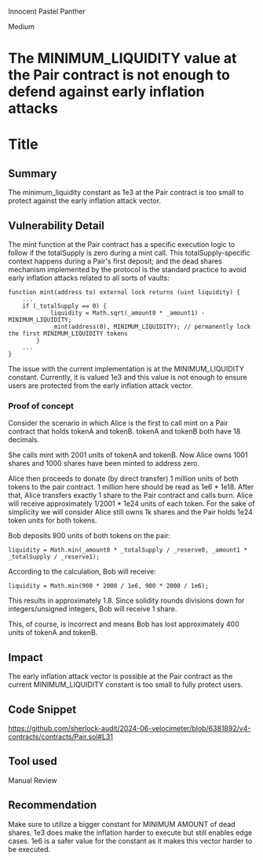 Innocent Pastel Panther

Medium

# The MINIMUM_LIQUIDITY value at the Pair contract is not enough to defend against early inflation attacks

# Title
## Summary
The minimum_liquidity constant as 1e3 at the Pair contract is too small to protect against the early inflation attack vector.
## Vulnerability Detail
The mint function at the Pair contract has a specific execution logic to follow if the totalSupply is zero during a mint call. This totalSupply-specific context happens during a Pair's first deposit; and the dead shares mechanism implemented by the protocol is the standard practice to avoid early inflation attacks related to all sorts of vaults:
```solidity
function mint(address to) external lock returns (uint liquidity) {
	...
	if (_totalSupply == 0) {
            liquidity = Math.sqrt(_amount0 * _amount1) - MINIMUM_LIQUIDITY;
            _mint(address(0), MINIMUM_LIQUIDITY); // permanently lock the first MINIMUM_LIQUIDITY tokens
        }
    ...
}
```

The issue with the current implementation is at the MINIMUM_LIQUIDITY constant. Currently, it is valued 1e3 and this value is not enough to ensure users are protected from the early inflation attack vector.

### Proof of concept
Consider the scenario in which Alice is the first to call mint on a Pair contract that holds tokenA and tokenB. 
tokenA and tokenB both have 18 decimals.

She calls mint with 2001 units of tokenA and tokenB. 
Now Alice owns 1001 shares and 1000 shares have been minted to address zero.

Alice then proceeds to donate (by direct transfer) 1 million units of both tokens to the pair contract. 1 million here should be read as 1e6 * 1e18.
After that, Alice transfers exactly 1 share to the Pair contract and calls burn. Alice will receive approximately 1/2001 * 1e24 units of each token. For the sake of simplicity we will consider Alice still owns 1k shares and the Pair holds 1e24 token units for both tokens.

Bob deposits 900 units of both tokens on the pair:
```solidity
liquidity = Math.min(_amount0 * _totalSupply / _reserve0, _amount1 * _totalSupply / _reserve1);
```
According to the calculation, Bob will receive:
```solidity
liquidity = Math.min(900 * 2000 / 1e6, 900 * 2000 / 1e6);
```
This results in approximately 1.8. Since solidity rounds divisions down for integers/unsigned integers, Bob will receive 1 share.

This, of course, is incorrect and means Bob has lost approximately 400 units of tokenA and tokenB.
## Impact
The early inflation attack vector is possible at the Pair contract as the current MINIMUM_LIQUIDITY constant is too small to fully protect users.
## Code Snippet
https://github.com/sherlock-audit/2024-06-velocimeter/blob/6381892/v4-contracts/contracts/Pair.sol#L31

## Tool used

Manual Review

## Recommendation
Make sure to utilize a bigger constant for MINIMUM AMOUNT of dead shares. 1e3 does make the inflation harder to execute but still enables edge cases. 1e6 is a safer value for the constant as it makes this vector harder to be executed.
